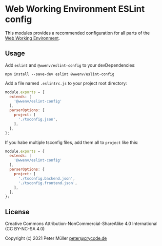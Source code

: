 # Web Working Environment ESLint config

This modules provides a recommended configuration for all parts of the
[Web Working Environment](https://github.com/wwenv/wwenv.core).

## Usage

Add `eslint` and `@wwenv/eslint-config` to your devDependencies:

```shell
npm install --save-dev eslint @wwenv/eslint-config
```

Add a file named `.eslintrc.js` to your project root directory:

```js
module.exports = {
  extends: [
    '@wwenv/eslint-config'
  ],
  parserOptions: {
    project: [
      './tsconfig.json',
    ],
  },
};
```

If you habe multiple tsconfig files, add them all to `project` like this:

```js
module.exports = {
  extends: [
    '@wwenv/eslint-config'
  ],
  parserOptions: {
    project: [
      './tsconfig.backend.json',
      './tsconfig.frontend.json',
    ],
  },
};
```

## License

Creative Commons Attribution-NonCommercial-ShareAlike 4.0 International (CC BY-NC-SA 4.0)

Copyright (c) 2021 Peter Müller <peter@crycode.de>

